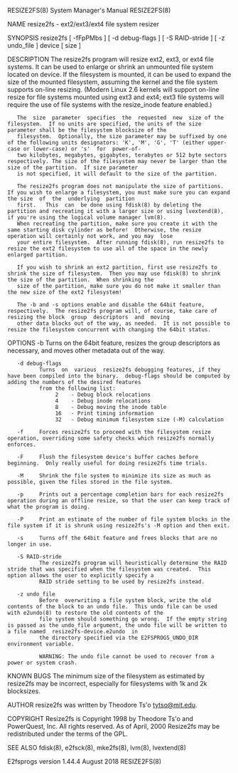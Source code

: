 RESIZE2FS(8)                                                                     System Manager's Manual                                                                     RESIZE2FS(8)

NAME
       resize2fs - ext2/ext3/ext4 file system resizer

SYNOPSIS
       resize2fs [ -fFpPMbs ] [ -d debug-flags ] [ -S RAID-stride ] [ -z undo_file ] device [ size ]

DESCRIPTION
       The  resize2fs  program  will  resize  ext2,  ext3,  or  ext4 file systems.  It can be used to enlarge or shrink an unmounted file system located on device.  If the filesystem is
       mounted, it can be used to expand the size of the mounted filesystem, assuming the kernel and the file system supports on-line resizing.  (Modern Linux 2.6 kernels  will  support
       on-line resize for file systems mounted using ext3 and ext4; ext3 file systems will require the use of file systems with the resize_inode feature enabled.)

       The  size  parameter  specifies  the  requested  new  size of the filesystem.  If no units are specified, the units of the size parameter shall be the filesystem blocksize of the
       filesystem.  Optionally, the size parameter may be suffixed by one of the following units designators: 'K', 'M', 'G', 'T' (either upper-case or lower-case) or 's'  for  power-of-
       two kilobytes, megabytes, gigabytes, terabytes or 512 byte sectors respectively. The size of the filesystem may never be larger than the size of the partition.  If size parameter
       is not specified, it will default to the size of the partition.

       The resize2fs program does not manipulate the size of partitions.  If you wish to enlarge a filesystem, you must make sure you can expand the size  of  the  underlying  partition
       first.   This  can  be done using fdisk(8) by deleting the partition and recreating it with a larger size or using lvextend(8), if you're using the logical volume manager lvm(8).
       When recreating the partition, make sure you create it with the same starting disk cylinder as before!  Otherwise, the resize operation will certainly not work, and you may  lose
       your entire filesystem.  After running fdisk(8), run resize2fs to resize the ext2 filesystem to use all of the space in the newly enlarged partition.

       If you wish to shrink an ext2 partition, first use resize2fs to shrink the size of filesystem.  Then you may use fdisk(8) to shrink the size of the partition.  When shrinking the
       size of the partition, make sure you do not make it smaller than the new size of the ext2 filesystem!

       The -b and -s options enable and disable the 64bit feature, respectively.  The resize2fs program will, of course, take care of resizing the block  group  descriptors  and  moving
       other data blocks out of the way, as needed.  It is not possible to resize the filesystem concurrent with changing the 64bit status.

OPTIONS
       -b     Turns on the 64bit feature, resizes the group descriptors as necessary, and moves other metadata out of the way.

       -d debug-flags
              Turns  on  various  resize2fs debugging features, if they have been compiled into the binary.  debug-flags should be computed by adding the numbers of the desired features
              from the following list:
                   2    - Debug block relocations
                   4    - Debug inode relocations
                   8    - Debug moving the inode table
                   16   - Print timing information
                   32   - Debug minimum filesystem size (-M) calculation

       -f     Forces resize2fs to proceed with the filesystem resize operation, overriding some safety checks which resize2fs normally enforces.

       -F     Flush the filesystem device's buffer caches before beginning.  Only really useful for doing resize2fs time trials.

       -M     Shrink the file system to minimize its size as much as possible, given the files stored in the file system.

       -p     Prints out a percentage completion bars for each resize2fs operation during an offline resize, so that the user can keep track of what the program is doing.

       -P     Print an estimate of the number of file system blocks in the file system if it is shrunk using resize2fs's -M option and then exit.

       -s     Turns off the 64bit feature and frees blocks that are no longer in use.

       -S RAID-stride
              The resize2fs program will heuristically determine the RAID stride that was specified when the filesystem was created.  This option allows the user to explicitly specify a
              RAID stride setting to be used by resize2fs instead.

       -z undo_file
              Before  overwriting a file system block, write the old contents of the block to an undo file.  This undo file can be used with e2undo(8) to restore the old contents of the
              file system should something go wrong.  If the empty string is passed as the undo_file argument, the undo file will be written to a file named  resize2fs-device.e2undo  in
              the directory specified via the E2FSPROGS_UNDO_DIR environment variable.

              WARNING: The undo file cannot be used to recover from a power or system crash.

KNOWN BUGS
       The minimum size of the filesystem as estimated by resize2fs may be incorrect, especially for filesystems with 1k and 2k blocksizes.

AUTHOR
       resize2fs was written by Theodore Ts'o <tytso@mit.edu>.

COPYRIGHT
       Resize2fs is Copyright 1998 by Theodore Ts'o and PowerQuest, Inc.  All rights reserved.  As of April, 2000 Resize2fs may be redistributed under the terms of the GPL.

SEE ALSO
       fdisk(8), e2fsck(8), mke2fs(8), lvm(8), lvextend(8)

E2fsprogs version 1.44.4                                                               August 2018                                                                           RESIZE2FS(8)
